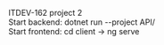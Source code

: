 ITDEV-162 project 2 <br>
Start backend: dotnet run --project API/  <br>
Start frontend: cd client -> ng serve